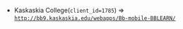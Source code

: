  - Kaskaskia College(`client_id=1785`) => [`http://bb9.kaskaskia.edu/webapps/Bb-mobile-BBLEARN/`](http://bb9.kaskaskia.edu/webapps/Bb-mobile-BBLEARN/)
